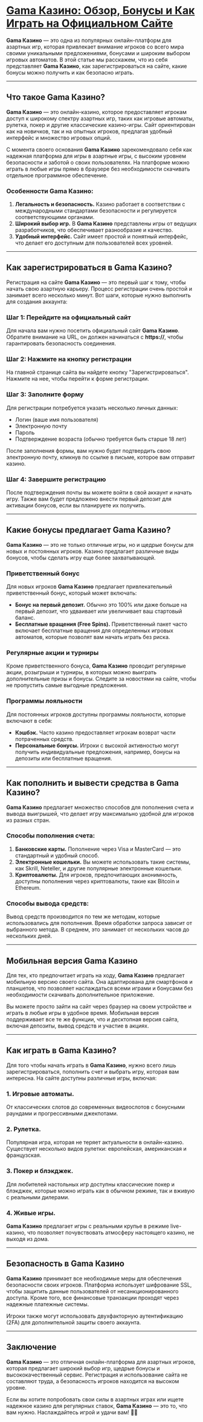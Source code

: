 # [Gama Казино: Обзор, Бонусы и Как Играть на Официальном Сайте](https://brandplay.link/RD52jZbL)

**Gama Казино** — это одна из популярных онлайн-платформ для азартных игр, которая привлекает внимание игроков со всего мира своими уникальными предложениями, бонусами и широким выбором игровых автоматов. В этой статье мы расскажем, что из себя представляет **Gama Казино**, как зарегистрироваться на сайте, какие бонусы можно получить и как безопасно играть.

***

## Что такое Gama Казино?

**Gama Казино** — это онлайн-казино, которое предоставляет игрокам доступ к широкому спектру азартных игр, таких как игровые автоматы, рулетка, покер и другие классические казино-игры. Сайт ориентирован как на новичков, так и на опытных игроков, предлагая удобный интерфейс и множество игровых опций.

С момента своего основания **Gama Казино** зарекомендовало себя как надежная платформа для игры в азартные игры, с высоким уровнем безопасности и заботой о своих пользователях. На платформе можно играть в любые игры прямо в браузере без необходимости скачивать отдельное программное обеспечение.

### Особенности Gama Казино:

1. **Легальность и безопасность.** Казино работает в соответствии с международными стандартами безопасности и регулируется соответствующими органами.
2. **Широкий выбор игр.** В **Gama Казино** представлены игры от ведущих разработчиков, что обеспечивает разнообразие и качество.
3. **Удобный интерфейс.** Сайт имеет простой и понятный интерфейс, что делает его доступным для пользователей всех уровней.

***

## Как зарегистрироваться в Gama Казино?

Регистрация на сайте **Gama Казино** — это первый шаг к тому, чтобы начать свою азартную карьеру. Процесс регистрации очень простой и занимает всего несколько минут. Вот шаги, которые нужно выполнить для создания аккаунта:

### Шаг 1: Перейдите на официальный сайт

Для начала вам нужно посетить официальный сайт **Gama Казино**. Обратите внимание на URL, он должен начинаться с **https://**, чтобы гарантировать безопасность соединения.

### Шаг 2: Нажмите на кнопку регистрации

На главной странице сайта вы найдете кнопку "Зарегистрироваться". Нажмите на нее, чтобы перейти к форме регистрации.

### Шаг 3: Заполните форму

Для регистрации потребуется указать несколько личных данных:

* Логин (ваше имя пользователя)
* Электронную почту
* Пароль
* Подтверждение возраста (обычно требуется быть старше 18 лет)

После заполнения формы, вам нужно будет подтвердить свою электронную почту, кликнув по ссылке в письме, которое вам отправит казино.

### Шаг 4: Завершите регистрацию

После подтверждения почты вы можете войти в свой аккаунт и начать игру. Также вам будет предложено внести первый депозит для активации бонусов, если вы планируете их получить.

***

## Какие бонусы предлагает Gama Казино?

**Gama Казино** — это не только отличные игры, но и щедрые бонусы для новых и постоянных игроков. Казино предлагает различные виды бонусов, чтобы сделать игру еще более захватывающей.

### Приветственный бонус

Для новых игроков **Gama Казино** предлагает привлекательный приветственный бонус, который может включать:

* **Бонус на первый депозит.** Обычно это 100% или даже больше на первый депозит, что удваивает или увеличивает ваш стартовый баланс.
* **Бесплатные вращения (Free Spins).** Приветственный пакет часто включает бесплатные вращения для определенных игровых автоматов, которые позволят вам начать играть без риска.

### Регулярные акции и турниры

Кроме приветственного бонуса, **Gama Казино** проводит регулярные акции, розыгрыши и турниры, в которых можно выиграть дополнительные призы и бонусы. Следите за новостями на сайте, чтобы не пропустить самые выгодные предложения.

### Программы лояльности

Для постоянных игроков доступны программы лояльности, которые включают в себя:

* **Кэшбэк.** Часто казино предоставляет игрокам возврат части потраченных средств.
* **Персональные бонусы.** Игроки с высокой активностью могут получить индивидуальные предложения, например, бонусы на депозиты или бесплатные вращения.

***

## Как пополнить и вывести средства в Gama Казино?

**Gama Казино** предлагает множество способов для пополнения счета и вывода выигрышей, что делает игру максимально удобной для игроков из разных стран.

### Способы пополнения счета:

1. **Банковские карты.** Пополнение через Visa и MasterCard — это стандартный и удобный способ.
2. **Электронные кошельки.** Вы можете использовать такие системы, как Skrill, Neteller, и другие популярные электронные кошельки.
3. **Криптовалюты.** Для игроков, предпочитающих анонимность, доступны пополнения через криптовалюты, такие как Bitcoin и Ethereum.

### Способы вывода средств:

Вывод средств производится по тем же методам, которые использовались для пополнения. Время обработки запроса зависит от выбранного метода. В среднем, это занимает от нескольких часов до нескольких дней.

***

## Мобильная версия Gama Казино

Для тех, кто предпочитает играть на ходу, **Gama Казино** предлагает мобильную версию своего сайта. Она адаптирована для смартфонов и планшетов, что позволяет наслаждаться всеми играми и бонусами без необходимости скачивать дополнительное приложение.

Вы можете просто зайти на сайт через браузер на своем устройстве и играть в любые игры в удобное время. Мобильная версия поддерживает все те же функции, что и десктопная версия сайта, включая депозиты, вывод средств и участие в акциях.

***

## Как играть в Gama Казино?

Для того чтобы начать играть в **Gama Казино**, нужно всего лишь зарегистрироваться, пополнить счет и выбрать игру, которая вам интересна. На сайте доступны различные игры, включая:

### 1. **Игровые автоматы.**

От классических слотов до современных видеослотов с бонусными раундами и прогрессивными джекпотами.

### 2. **Рулетка.**

Популярная игра, которая не теряет актуальности в онлайн-казино. Существует несколько видов рулетки: европейская, американская и французская.

### 3. **Покер и блэкджек.**

Для любителей настольных игр доступны классические покер и блэкджек, которые можно играть как в обычном режиме, так и вживую с реальными дилерами.

### 4. **Живые игры.**

**Gama Казино** предлагает игры с реальными крупье в режиме live-казино, что позволяет почувствовать атмосферу настоящего казино, не выходя из дома.

***

## Безопасность в Gama Казино

**Gama Казино** принимает все необходимые меры для обеспечения безопасности своих игроков. Платформа использует шифрование SSL, чтобы защитить данные пользователей от несанкционированного доступа. Кроме того, все финансовые транзакции проходят через надежные платежные системы.

Игроки также могут использовать двухфакторную аутентификацию (2FA) для дополнительной защиты своего аккаунта.

***

## Заключение

**Gama Казино** — это отличная онлайн-платформа для азартных игроков, которая предлагает широкий выбор игр, щедрые бонусы и высококачественный сервис. Регистрация и использование сайта не составляют труда, а безопасность игроков находится на высоком уровне.

Если вы хотите попробовать свои силы в азартных играх или ищете надежное казино для регулярных ставок, **Gama Казино** — это то, что вам нужно. Наслаждайтесь игрой и удачи вам! 🎰💸
